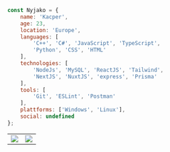 ```javascript
const Nyjako = {
    name: 'Kacper',
    age: 23,
    location: 'Europe',
    languages: [
        'C++', 'C#', 'JavaScript', 'TypeScript', 
        'Python', 'CSS', 'HTML'
    ],
    technologies: [
        'NodeJs', 'MySQL', 'ReactJS', 'Tailwind',
        'NextJS', 'NuxtJS', 'express', 'Prisma'
    ],
    tools: [
        'Git', 'ESLint', 'Postman'
    ],
    plattforms: ['Windows', 'Linux'],
    social: undefined
};
```

<table cellpadding="0" align="center">
  <tr style="padding: 0">
    <td valign="top">
        <img src="https://github-readme-stats.vercel.app/api?username=Nyjako&include_all_commits=true&count_private=true&show_icons=true&bg_color=00000000"/>
    </td>
    <td valign="top">
        <img src="https://github-readme-stats.vercel.app/api/top-langs/?username=Nyjako&bg_color=00000000"/>
    </td>
  </tr>
</table>
